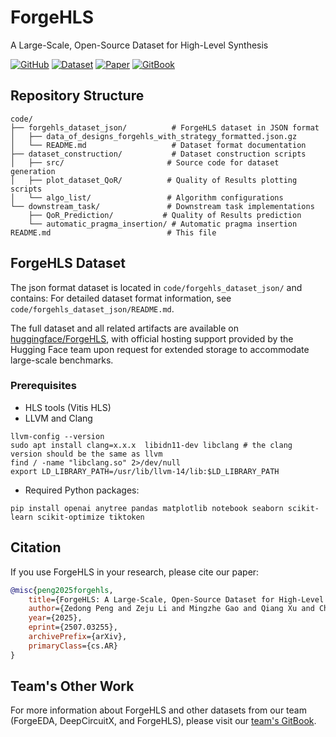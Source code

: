 # ForgeHLS
A Large-Scale, Open-Source Dataset for High-Level Synthesis

[![GitHub](https://img.shields.io/badge/GitHub-Repository-blue?logo=github)](https://github.com/zedong-peng/ForgeHLS)
[![Dataset](https://img.shields.io/badge/🤗%20Hugging%20Face-Dataset-yellow)](https://huggingface.co/datasets/zedongpeng/forgehls)
[![Paper](https://img.shields.io/badge/arXiv-2507.03255-red)](https://arxiv.org/abs/2507.03255)
[![GitBook](https://img.shields.io/badge/GitBook-Documentation-green)](https://zeju.gitbook.io/lcm-team)

## Repository Structure

```
code/
├── forgehls_dataset_json/          # ForgeHLS dataset in JSON format
│   ├── data_of_designs_forgehls_with_strategy_formatted.json.gz
│   └── README.md                   # Dataset format documentation
├── dataset_construction/           # Dataset construction scripts
│   ├── src/                       # Source code for dataset generation
│   ├── plot_dataset_QoR/          # Quality of Results plotting scripts
│   └── algo_list/                 # Algorithm configurations
└── downstream_task/               # Downstream task implementations
    ├── QoR_Prediction/           # Quality of Results prediction
    └── automatic_pragma_insertion/ # Automatic pragma insertion
README.md                          # This file
```

## ForgeHLS Dataset

The json format dataset is located in `code/forgehls_dataset_json/` and contains: For detailed dataset format information, see `code/forgehls_dataset_json/README.md`.

The full dataset and all related artifacts are available on [huggingface/ForgeHLS](https://huggingface.co/datasets/zedongpeng/forgehls), with official hosting support provided by the Hugging Face team upon request for extended storage to accommodate large-scale benchmarks.


### Prerequisites

- HLS tools (Vitis HLS)
- LLVM and Clang
```
llvm-config --version
sudo apt install clang=x.x.x  libidn11-dev libclang # the clang version should be the same as llvm
find / -name "libclang.so" 2>/dev/null
export LD_LIBRARY_PATH=/usr/lib/llvm-14/lib:$LD_LIBRARY_PATH
```
- Required Python packages:
```
pip install openai anytree pandas matplotlib notebook seaborn scikit-learn scikit-optimize tiktoken
```

## Citation

If you use ForgeHLS in your research, please cite our paper:

```bibtex
@misc{peng2025forgehls,
    title={ForgeHLS: A Large-Scale, Open-Source Dataset for High-Level Synthesis},
    author={Zedong Peng and Zeju Li and Mingzhe Gao and Qiang Xu and Chen Zhang and Jieru Zhao},
    year={2025},
    eprint={2507.03255},
    archivePrefix={arXiv},
    primaryClass={cs.AR}
}
```

## Team's Other Work

For more information about ForgeHLS and other datasets from our team (ForgeEDA, DeepCircuitX, and ForgeHLS), please visit our [team's GitBook](https://zeju.gitbook.io/lcm-team).